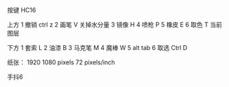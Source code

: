 

按键 HC16

上方
1	撤销	ctrl z
2	画笔	V	关掉水分量
3	镜像	H
4	喷枪	P
5	橡皮	E
6	取色	T	当前图层

下方
1	套索	L
2	油漆	B
3	马克笔	M
4	魔棒	W
5	alt tab
6	取选	Ctrl D

纸张：
1920 1080 pixels
72 pixels/inch

手抖6

